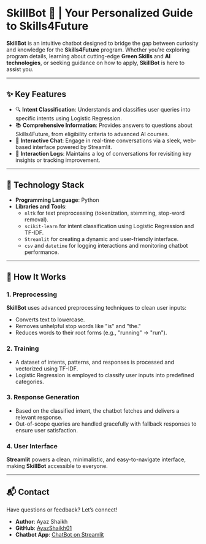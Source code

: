 # SkillBot 🤖 | Your Personalized Guide to Skills4Future

**SkillBot** is an intuitive chatbot designed to bridge the gap between curiosity and knowledge for the **Skills4Future** program. Whether you're exploring program details, learning about cutting-edge **Green Skills** and **AI technologies**, or seeking guidance on how to apply, **SkillBot** is here to assist you.

---

## ✨ Key Features
- 🔍 **Intent Classification**: Understands and classifies user queries into specific intents using Logistic Regression.
- 📚 **Comprehensive Information**: Provides answers to questions about Skills4Future, from eligibility criteria to advanced AI courses.
- 💬 **Interactive Chat**: Engage in real-time conversations via a sleek, web-based interface powered by Streamlit.
- 📝 **Interaction Logs**: Maintains a log of conversations for revisiting key insights or tracking improvement.

---

## 🔧 Technology Stack

- **Programming Language**: Python
- **Libraries and Tools**:
  - `nltk` for text preprocessing (tokenization, stemming, stop-word removal).
  - `scikit-learn` for intent classification using Logistic Regression and TF-IDF.
  - `Streamlit` for creating a dynamic and user-friendly interface.
  - `csv` and `datetime` for logging interactions and monitoring chatbot performance.

---

## 🚀 How It Works

### 1. Preprocessing
**SkillBot** uses advanced preprocessing techniques to clean user inputs:
- Converts text to lowercase.
- Removes unhelpful stop words like "is" and "the."
- Reduces words to their root forms (e.g., "running" → "run").

### 2. Training
- A dataset of intents, patterns, and responses is processed and vectorized using TF-IDF.
- Logistic Regression is employed to classify user inputs into predefined categories.

### 3. Response Generation
- Based on the classified intent, the chatbot fetches and delivers a relevant response.
- Out-of-scope queries are handled gracefully with fallback responses to ensure user satisfaction.

### 4. User Interface
**Streamlit** powers a clean, minimalistic, and easy-to-navigate interface, making **SkillBot** accessible to everyone.

---

## 📬 Contact

Have questions or feedback? Let’s connect!

- **Author**: Ayaz Shaikh  
- **GitHub**: [AyazShaikh01](https://github.com/RishabhSoni11)  
- **Chatbot App**: [ChatBot on Streamlit](https://chatbot-n38q2r5tvlbnkwuhfgwyzw.streamlit.app/)  
